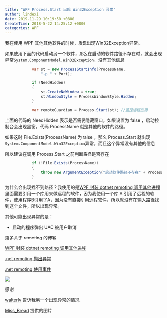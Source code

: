 ```yaml
---
title: "WPF Process.Start 出现 Win32Exception 异常"
author: lindexi
date: 2019-11-29 10:19:50 +0800
CreateTime: 2018-5-22 14:25:12 +0800
categories: WPF
---
```


我在使用 WPF 其他其他软件的时候，发现出现Win32Exception异常。

<!--more-->


<!-- csdn -->
<div id="toc"></div>

如果使用下面的代码启动另一个软件，那么在启动的软件路径不存在时，就会出现异常`System.ComponentModel.Win32Exception`，没有其他信息

```csharp
	        var st = new ProcessStartInfo(ProcessName,
                "-p " + Port);

            if (NeedHidden)
            {
                st.CreateNoWindow = true;
                st.WindowStyle = ProcessWindowStyle.Hidden;
            }

            var remoteGuardian = Process.Start(st); //监控远程应用
```

上面的代码的 NeedHidden 表示是否需要隐藏窗口，如果设置为 false ，启动控制台会出现黑窗。代码 ProcessName 就是其他的软件的路径。

如果这时 File.Exists(ProcessName) 为 false ，那么 Process.Start 就出现`System.ComponentModel.Win32Exception`异常，而且这个异常没有其他的信息

所以建议在调用 Process.Start 之前判断路径是否存在

```csharp
	        if (!File.Exists(ProcessName))
            {
                throw new ArgumentException("启动软件路径不存在" + ProcessName);
            }
```

为什么会出现找不到路径？我使用的是[WPF 封装 dotnet remoting 调用其他进程](https://blog.lindexi.com/post/WPF-%E5%B0%81%E8%A3%85-dotnet-remoting-%E8%B0%83%E7%94%A8%E5%85%B6%E4%BB%96%E8%BF%9B%E7%A8%8B.html )里面需要引用一个库用来做远程的软件，因为我使用一个库 A 引用了远程的软件，使用程序B引用了A，因为没有直接引用远程软件，所以就没有在输入路径找到这个文件，所以出现异常。

其他可能出现异常的是：

 - 启动的程序弹出 UAC 被用户取消

更多关于 remoting 的博客

[WPF 封装 dotnet remoting 调用其他进程](https://blog.lindexi.com/post/WPF-%E5%B0%81%E8%A3%85-dotnet-remoting-%E8%B0%83%E7%94%A8%E5%85%B6%E4%BB%96%E8%BF%9B%E7%A8%8B.html )

[.net remoting 抛出异常](https://lindexi.gitee.io/post/.net-remoting-%E6%8A%9B%E5%87%BA%E5%BC%82%E5%B8%B8.html )

[.net remoting 使用事件](https://lindexi.gitee.io/post/.net-remoting-%E4%BD%BF%E7%94%A8%E4%BA%8B%E4%BB%B6.html )

![](https://i.loli.net/2018/04/08/5aca001656bdd.jpg)

感谢

[walterlv](https://walterlv.github.io/) 告诉我另一个出现异常的情况

[Miss_Bread](https://blog.csdn.net/miss_bread ) 提供的图片

